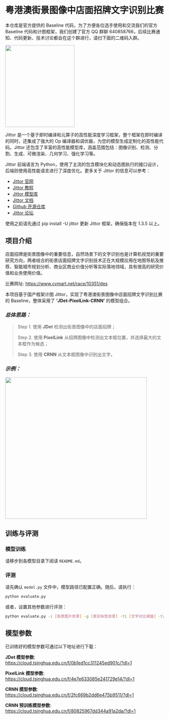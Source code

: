 # 粤港澳街景图像中店面招牌文字识别比赛

本仓库是官方提供的 Baseline 代码，为了方便各位选手使用和交流我们的官方 Baseline 代码和计图框架，我们创建了官方 QQ 群聊 640858766，后续比赛通知、代码更新、技术讨论都会在这个群进行，请扫下面的二维码入群。

<img src="https://user-images.githubusercontent.com/73881739/183235284-8ba759d4-2376-4372-86ad-3db55b75dabe.jpg" width="220" height="260">

Jittor 是一个基于即时编译和元算子的高性能深度学习框架，整个框架在即时编译的同时，还集成了强大的 Op 编译器和调优器，为您的模型生成定制化的高性能代码。Jittor 还包含了丰富的高性能模型库，涵盖范围包括：图像识别、检测、分割、生成、可微渲染、几何学习、强化学习等。

Jittor 前端语言为 Python，使用了主流的包含模块化和动态图执行的接口设计，后端则使用高性能语言进行了深度优化。更多关于 Jittor 的信息可以参考：
*  [Jittor 官网](https://cg.cs.tsinghua.edu.cn/jittor/)
*  [Jittor 教程](https://cg.cs.tsinghua.edu.cn/jittor/tutorial/)
*  [Jittor 模型库](https://cg.cs.tsinghua.edu.cn/jittor/resources/)
*  [Jittor 文档](https://cg.cs.tsinghua.edu.cn/jittor/assets/docs/index.html)
*  [Github 开源仓库](https://github.com/jittor/jittor)
*  [Jittor 论坛](https://discuss.jittor.org)

使用之前请先通过 pip install -U jittor 更新 Jittor 框架，确保版本在 1.3.5 以上。



## 项目介绍

店面招牌是街景图像中的重要信息，自然场景下的文字识别也是计算机视觉的重要研究方向，两者结合的街景店面招牌文字识别技术正在大规模应用在地图导航及推荐、智能城市规划分析、商业区商业价值分析等实际落地领域，具有很高的研究价值和业务使用价值。

比赛网址: https://www.cvmart.net/race/10351/des 

本项目基于国产框架计图 Jittor，实现了粤港澳街景图像中店面招牌文字识别比赛的 Baseline，整体采用了 **‘JDet-PixelLink-CRNN’** 的模型组合。

### *总体思路：*
>    Step 1. 使用 **JDet** 检测出街景图像中的店面招牌；  
>
>    Step 2. 使用 **PixelLink** 从招牌图像中检测出文本框位置，并选择最大的文本框作为候选；  
> 
>    Step 3. 使用 **CRNN** 从文本框图像中识别出文字。


### *示例：*


<img src="https://user-images.githubusercontent.com/73881739/182287493-a53ecba5-6b74-487e-bba8-2712d2771f9a.png" height="450">




## 训练与评测

### 模型训练
请移步到各模型目录下阅读 ```README.md```。

### 评测

请先确认 ```model.py``` 文件中，模型路径已配置正确。随后，请执行：
```bash
python evaluate.py
```

或者，设置其他参数进行评测：
```bash
python evaluate.py -i [街景图片目录] -g [真实标签目录] -t1 [文字对比阈值] -t2 [边框对比阈值]
```




## 模型参数

已训练好的模型参数可通过以下地址进行下载：


**JDet 模型参数**:  
https://cloud.tsinghua.edu.cn/f/0b1ed1cc311245ed901c/?dl=1


**PixelLink 模型参数**:  
https://cloud.tsinghua.edu.cn/f/4e7e633085e241729e14/?dl=1


**CRNN 模型参数**:  
https://cloud.tsinghua.edu.cn/f/2fc669b2dd6e475b9511/?dl=1


**CRNN 预训练模型参数**:   
https://cloud.tsinghua.edu.cn/f/80825967dd344a91a2da/?dl=1
